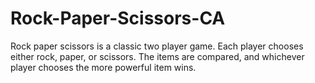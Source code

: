 # Rock-Paper-Scissors-CA
Rock paper scissors is a classic two player game. Each player chooses either rock, paper, or scissors. The items are compared, and whichever player chooses the more powerful item wins.
